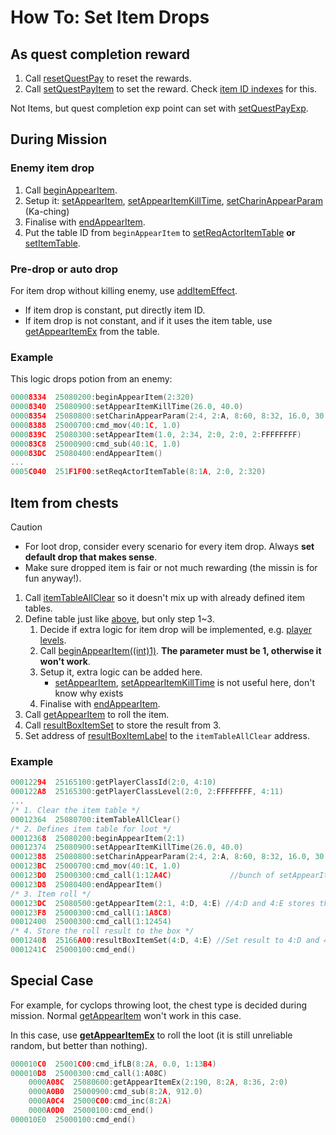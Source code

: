 # How To: Set Item Drops

## As quest completion reward

1. Call [resetQuestPay](../resetquestpay.md) to reset the rewards.
2. Call [setQuestPayItem](../setquestpayitem.md) to set the reward. Check [item ID indexes](./reference-table.md#item-id--weaponparam-id-indexes) for this.

Not Items, but quest completion exp point can set with [setQuestPayExp](../setquestpayexp.md).

## During Mission

### Enemy item drop

1. Call [beginAppearItem](../beginappearitem.md).
2. Setup it: [setAppearItem](../setappearitem.md), [setAppearItemKillTime](../setappearitemkilltime.md), [setCharinAppearParam](../setcharinappearparam.md) (Ka-ching)
3. Finalise with [endAppearItem](../endappearitem.md).
4. Put the table ID from `beginAppearItem` to [setReqActorItemTable](../setreqactoritemtable.md) **or** [setItemTable](../setItemTable.md).

### Pre-drop or auto drop

For item drop without killing enemy, use [addItemEffect](../additemeffect.md).

- If item drop is constant, put directly item ID.
- If item drop is not constant, and if it uses the item table, use [getAppearItemEx](../getappearitemex.md) from the table.

### Example

This logic drops potion from an enemy:

```c
00008334  25080200:beginAppearItem(2:320)
00008340  25080900:setAppearItemKillTime(26.0, 40.0)
00008354  25080800:setCharinAppearParam(2:4, 2:A, 8:60, 8:32, 16.0, 30.0)
00008388  25000700:cmd_mov(40:1C, 1.0)
0000839C  25080300:setAppearItem(1.0, 2:34, 2:0, 2:0, 2:FFFFFFFF)
000083C8  25000900:cmd_sub(40:1C, 1.0)
000083DC  25080400:endAppearItem()
...
0005C040  251F1F00:setReqActorItemTable(8:1A, 2:0, 2:320)

```

## Item from chests

> [!CAUTION]
> - For loot drop, consider every scenario for every item drop. Always **set default drop that makes sense**.
> - Make sure dropped item is fair or not much rewarding (the missin is for fun anyway!).

1. Call [itemTableAllClear](../itemtableallclear.md) so it doesn't mix up with already defined item tables.
2. Define table just like [above](#during-mission), but only step 1~3.
    1. Decide if extra logic for item drop will be implemented, e.g. [player levels](../getplayerclasslevel.md).
    2. Call [beginAppearItem((int)1)](../beginappearitem.md). **The parameter must be 1, otherwise it won't work**.
    3. Setup it, extra logic can be added here.
       - [setAppearItem](../setappearitem.md), [setAppearItemKillTime](../setappearitemkilltime.md) is not useful here, don't know why exists
    4. Finalise with [endAppearItem](../endappearitem.md).
3. Call [getAppearItem](../getAppearItem.md) to roll the item.
4. Call [resultBoxItemSet](../resultboxitemset.md) to store the result from 3.
5. Set address of [resultBoxItemLabel](../resultboxitemlabel.md) to the `itemTableAllClear` address.

### Example

```c
00012294  25165100:getPlayerClassId(2:0, 4:10)
000122A8  25165300:getPlayerClassLevel(2:0, 2:FFFFFFFF, 4:11)
...
/* 1. Clear the item table */
00012364  25080700:itemTableAllClear()
/* 2. Defines item table for loot */
00012368  25080200:beginAppearItem(2:1)
00012374  25080900:setAppearItemKillTime(26.0, 40.0)
00012388  25080800:setCharinAppearParam(2:4, 2:A, 8:60, 8:32, 16.0, 30.0)
000123BC  25000700:cmd_mov(40:1C, 1.0)
000123D0  25000300:cmd_call(1:12A4C)             //bunch of setAppearItem() with specific condition
000123D8  25080400:endAppearItem()
/* 3. Item roll */
000123DC  25080500:getAppearItem(2:1, 4:D, 4:E) //4:D and 4:E stores the roll result.
000123F8  25000300:cmd_call(1:1A8C8)
00012400  25000300:cmd_call(1:12454)
/* 4. Store the roll result to the box */
00012408  25166A00:resultBoxItemSet(4:D, 4:E) //Set result to 4:D and 4:E
0001241C  25000100:cmd_end()
```

## Special Case

For example, for cyclops throwing loot, the chest type is decided during mission. Normal [getAppearItem](../getappearitem.md) won't work in this case.

In this case, use **[getAppearItemEx](../getappearitemex.md)** to roll the loot (it is still unreliable random, but better than nothing).

```c
000010C0  25001C00:cmd_ifLB(8:2A, 0.0, 1:13B4)
000010D8  25000300:cmd_call(1:A08C)
    0000A08C  25080600:getAppearItemEx(2:190, 8:2A, 8:36, 2:0)
    0000A0B0  25000900:cmd_sub(8:2A, 912.0)
    0000A0C4  25000C00:cmd_inc(8:2A)
    0000A0D0  25000100:cmd_end()
000010E0  25000100:cmd_end()
```
